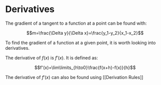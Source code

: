 # Derivatives

The gradient of a tangent to a function at a point can be found with:

$$m=\frac{\Delta y}{\Delta x}=\frac{y_1-y_2}{x_1-x_2}$$

To find the gradient of a function at a given point, it is worth looking into derivatives.

The derivative of $f(x)$ is $f'(x)$. It is defined as:

$$f'(x)=\lim\limits_{h\to0}\frac{f(x+h)-f(x)}{h}$$

The derivative of $f'(x)$ can also be found using [[Derivation Rules]]
